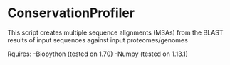 # ConservationProfiler
This script creates multiple sequence alignments (MSAs) from the BLAST results of input sequences against input proteomes/genomes

Rquires:
-Biopython (tested on 1.70)
-Numpy (tested on 1.13.1)
